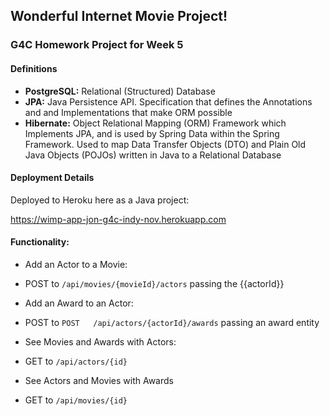 ## Wonderful Internet Movie Project!

### G4C Homework Project for Week 5

#### Definitions

* **PostgreSQL:** Relational (Structured) Database
* **JPA:** Java Persistence API. Specification that defines the Annotations and and Implementations that make ORM possible
* **Hibernate:** Object Relational Mapping (ORM) Framework which Implements JPA, and is used by Spring Data within the Spring Framework. Used to map Data Transfer Objects (DTO) and Plain Old Java Objects (POJOs) written in Java to a Relational Database

#### Deployment Details

Deployed to Heroku here as a Java project:

https://wimp-app-jon-g4c-indy-nov.herokuapp.com

#### Functionality:

* Add an Actor to a Movie:
* POST to ```/api/movies/{movieId}/actors``` passing the {{actorId}}

* Add an Award to an Actor:
* POST to ```POST	/api/actors/{actorId}/awards``` passing an award entity

* See Movies and Awards with Actors:
* GET to ```/api/actors/{id}```

* See Actors and Movies with Awards
* GET to ```/api/movies/{id}```
